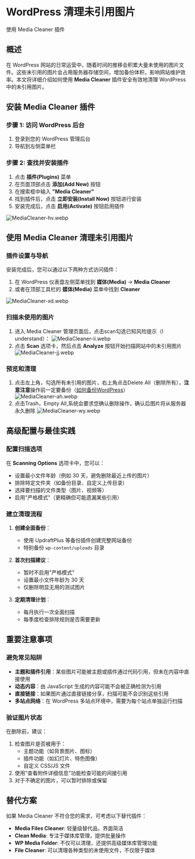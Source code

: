 # WordPress 清理未引用图片
使用 Media Cleaner 插件
## 概述

在 WordPress 网站的日常运营中，随着时间的推移会积累大量未使用的图片文件。这些未引用的图片会占用服务器存储空间，增加备份体积，影响网站维护效率。本文将详细介绍如何使用 **Media Cleaner** 插件安全有效地清理 WordPress 中的未引用图片。

## 安装 Media Cleaner 插件

### 步骤 1: 访问 WordPress 后台
1. 登录到您的 WordPress 管理后台
2. 导航到左侧菜单栏

### 步骤 2: 查找并安装插件
1. 点击 **插件(Plugins)** 菜单
2. 在页面顶部点击 **添加(Add New)** 按钮
3. 在搜索框中输入 **"Media Cleaner"**
4. 找到插件后，点击 **立即安装(Install Now)** 按钮进行安装
5. 安装完成后，点击 **启用(Activate)** 按钮启用插件

![MediaCleaner-hv.webp](https://list.ucards.store/d/img/MediaCleaner-hv.webp)

## 使用 Media Cleaner 清理未引用图片

### 插件设置与导航
安装完成后，您可以通过以下两种方式访问插件：
1. 在 WordPress 仪表盘左侧菜单找到 **媒体(Media)** → **Media Cleaner**
2. 或者在顶部工具栏的 **媒体(Media)** 菜单中找到 **Cleaner**

![MediaCleaner-xd.webp](https://list.ucards.store/d/img/MediaCleaner-xd.webp)

### 扫描未使用的图片
1. 进入 Media Cleaner 管理页面后，点击scan勾选已知风险提示（I understand）：
   ![MediaCleaner-ii.webp](https://list.ucards.store/d/img/MediaCleaner-ii.webp)
2. 点击 **Scan** 选项卡，然后点击 **Analyze** 按钮开始扫描网站中的未引用图片
   ![MediaCleaner-jj.webp](https://list.ucards.store/d/img/MediaCleaner-jj.webp)


### 预览和清理

1. 点击左上角，勾选所有未引用的图片，右上角点击Delete All（删除所有），**注意注意**操作前一定要备份（[如何备份WordPress](/all-in-one-migration)）
   ![MediaCleaner-ah.webp](https://list.ucards.store/d/img/MediaCleaner-ah.webp)
2. 点击Trash，Empty All,系统会要求您确认删除操作，确认后图片将从服务器永久删除
![MediaCleaner-wy.webp](https://list.ucards.store/d/img/MediaCleaner-wy.webp)

## 高级配置与最佳实践

### 配置扫描选项
在 **Scanning Options** 选项卡中，您可以：
- 设置最小文件年龄（例如 30 天，避免删除最近上传的图片）
- 排除特定文件夹（如备份目录、自定义上传目录）
- 选择要扫描的文件类型（图片、视频等）
- 启用"严格模式"（更精确但可能遗漏某些引用）

### 建立清理流程
1. **创建全面备份**：
   - 使用 UpdraftPlus 等备份插件创建完整网站备份
   - 特别备份 `wp-content/uploads` 目录

2. **首次扫描建议**：
   - 暂时不启用"严格模式"
   - 设置最小文件年龄为 30 天
   - 仅删除明显无用的测试图片

3. **定期清理计划**：
   - 每月执行一次全面扫描
   - 每季度检查排除规则是否需要更新

## 重要注意事项

### 避免常见陷阱
- **主题和插件引用**：某些图片可能被主题或插件通过代码引用，但未在内容中直接使用
- **动态内容**：由 JavaScript 生成的内容可能不会被正确检测为引用
- **直接链接**：如果图片通过直接链接分享，扫描可能不会识别这些引用
- **多站点网络**：在 WordPress 多站点环境中，需要为每个站点单独运行扫描

### 验证图片状态
在删除前，建议：
1. 检查图片是否被用于：
   - 主题功能（如背景图片、图标）
   - 插件功能（如幻灯片、特色图像）
   - 自定义 CSS/JS 文件
2. 使用"查看附件详细信息"功能检查可能的间接引用
3. 对于不确定的图片，可以暂时排除或保留

## 替代方案

如果 Media Cleaner 不符合您的需求，可考虑以下替代插件：
- **Media Files Cleaner**: 轻量级替代品，界面简洁
- **Clean Media**: 专注于媒体库管理，提供批量操作
- **WP Media Folder**: 不仅可以清理，还提供高级媒体库管理功能
- **File Cleaner**: 可以清理各种类型的未使用文件，不仅限于媒体

